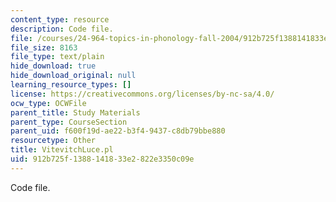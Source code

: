 ```yaml
---
content_type: resource
description: Code file.
file: /courses/24-964-topics-in-phonology-fall-2004/912b725f1388141833e2822e3350c09e_VitevitchLuce.pl
file_size: 8163
file_type: text/plain
hide_download: true
hide_download_original: null
learning_resource_types: []
license: https://creativecommons.org/licenses/by-nc-sa/4.0/
ocw_type: OCWFile
parent_title: Study Materials
parent_type: CourseSection
parent_uid: f600f19d-ae22-b3f4-9437-c8db79bbe880
resourcetype: Other
title: VitevitchLuce.pl
uid: 912b725f-1388-1418-33e2-822e3350c09e
---
```

Code file.